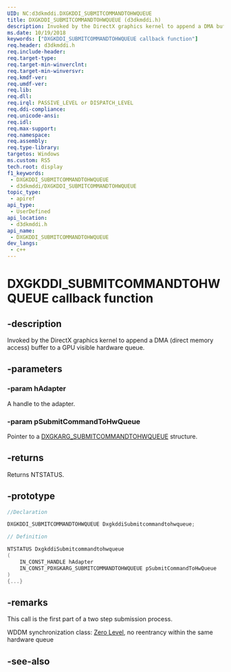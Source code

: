 ```yaml
---
UID: NC:d3dkmddi.DXGKDDI_SUBMITCOMMANDTOHWQUEUE
title: DXGKDDI_SUBMITCOMMANDTOHWQUEUE (d3dkmddi.h)
description: Invoked by the DirectX graphics kernel to append a DMA buffer to a GPU visible hardware queue.
ms.date: 10/19/2018
keywords: ["DXGKDDI_SUBMITCOMMANDTOHWQUEUE callback function"]
req.header: d3dkmddi.h
req.include-header: 
req.target-type: 
req.target-min-winverclnt: 
req.target-min-winversvr: 
req.kmdf-ver: 
req.umdf-ver: 
req.lib: 
req.dll: 
req.irql: PASSIVE_LEVEL or DISPATCH_LEVEL
req.ddi-compliance: 
req.unicode-ansi: 
req.idl: 
req.max-support: 
req.namespace: 
req.assembly: 
req.type-library: 
targetos: Windows
ms.custom: RS5
tech.root: display
f1_keywords:
 - DXGKDDI_SUBMITCOMMANDTOHWQUEUE
 - d3dkmddi/DXGKDDI_SUBMITCOMMANDTOHWQUEUE
topic_type:
 - apiref
api_type:
 - UserDefined
api_location:
 - d3dkmddi.h
api_name:
 - DXGKDDI_SUBMITCOMMANDTOHWQUEUE
dev_langs:
 - c++
---
```


# DXGKDDI_SUBMITCOMMANDTOHWQUEUE callback function


## -description

Invoked by the DirectX graphics kernel to append a DMA (direct memory access) buffer to a GPU visible hardware queue.

## -parameters

### -param hAdapter

A handle to the adapter.

### -param pSubmitCommandToHwQueue

Pointer to a [DXGKARG_SUBMITCOMMANDTOHWQUEUE](ns-d3dkmddi-_dxgkarg_submitcommandtohwqueue.md) structure.

## -returns

Returns NTSTATUS.

## -prototype

```cpp
//Declaration

DXGKDDI_SUBMITCOMMANDTOHWQUEUE DxgkddiSubmitcommandtohwqueue; 

// Definition

NTSTATUS DxgkddiSubmitcommandtohwqueue 
(
	IN_CONST_HANDLE hAdapter
	IN_CONST_PDXGKARG_SUBMITCOMMANDTOHWQUEUE pSubmitCommandToHwQueue
)
{...}

```

## -remarks

This call is the first part of a two step submission process.

WDDM synchronization class: [Zero Level](/windows-hardware/drivers/display/threading-and-synchronization-zero-level), no reentrancy within the same hardware queue

## -see-also
